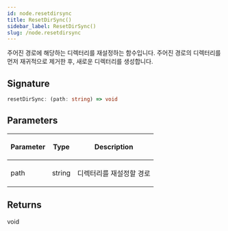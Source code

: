 ```yaml
---
id: node.resetdirsync
title: ResetDirSync()
sidebar_label: ResetDirSync()
slug: /node.resetdirsync
---
```






주어진 경로에 해당하는 디렉터리를 재설정하는 함수입니다. 주어진 경로의 디렉터리를 먼저 재귀적으로 제거한 후, 새로운 디렉터리를 생성합니다.

## Signature

```typescript
resetDirSync: (path: string) => void
```

## Parameters

<table><thead><tr><th>

Parameter


</th><th>

Type


</th><th>

Description


</th></tr></thead>
<tbody><tr><td>

path


</td><td>

string


</td><td>

디렉터리를 재설정할 경로


</td></tr>
</tbody></table>

## Returns

void

